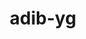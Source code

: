 ---
title: adib-yg
github: https://github.com/adib-yg
mode: dark
transition: 1s
score: 49.1
archetype:
- Badges | Tags | Icons
---